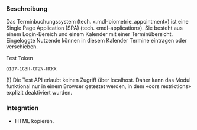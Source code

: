 ### Beschreibung

Das Terminbuchungssystem (tech. «.mdl-biometrie_appointment») ist eine Single Page Application (SPA) (tech. «mdl-application»). Sie besteht aus einem Login-Bereich und einem Kalender mit einer Terminübersicht. Eingeloggte Nutzende können in diesem Kalender Termine eintragen oder verschieben. 

Test Token
```
Q187-1G3H-CFZN-HCKX
```

(!) Die Test API erlaubt keinen Zugriff über localhost. Daher kann das Modul funktional nur in einem Browser getestet werden, in dem «cors restrictions» explizit deaktiviert wurden.

### Integration

* HTML kopieren.
